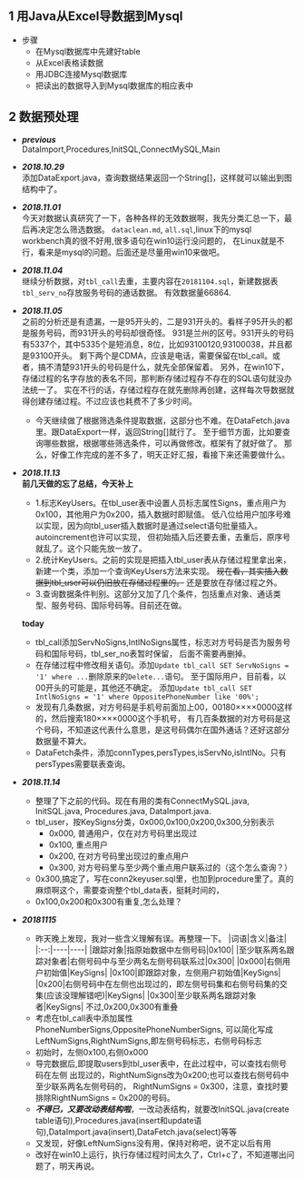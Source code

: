 

## 1 用Java从Excel导数据到Mysql

* 步骤
    * 在Mysql数据库中先建好table
    * 从Excel表格读数据
    * 用JDBC连接Mysql数据库
    * 把读出的数据导入到Mysql数据库的相应表中

## 2 数据预处理
* ***previous***<br>
	DataImport,Procedures,InitSQL,ConnectMySQL,Main  
* ***2018.10.29***<br>
	添加DataExport.java，查询数据结果返回一个String[]，这样就可以输出到图结构中了。
* ***2018.11.01***<br>
	今天对数据认真研究了一下，各种各样的无效数据啊，我先分类汇总一下，最后再决定怎么筛选数据。
	`dataclean.md`,	`all.sql`,linux下的mysql workbench真的很不好用,很多语句在win10运行没问题的，
	在Linux就是不行，看来是mysql的问题。后面还是尽量用win10来做吧。
* ***2018.11.04***<br>
	继续分析数据，对`tbl_call`去重，主要内容在`20181104.sql`，新建数据表`tbl_serv_no`存放服务号码的通话数据。
	有效数据量66864.
* ***2018.11.05***<br>
	之前的分析还是有遗漏，一是95开头的，二是931开头的。看样子95开头的都是服务号码，而931开头的号码却很奇怪。
	931是兰州的区号。931开头的号码有5337个，其中5335个是短消息，8位，比如93100120,93100038，并且都是93100开头。
	剩下两个是CDMA，应该是电话，需要保留在tbl_call。或者，搞不清楚931开头的号码是什么，就先全部保留着。
	另外，在win10下，存储过程的名字存放的表名不同，那判断存储过程存不存在的SQL语句就没办法统一了。
	实在不行的话，存储过程存在就先删除再创建，这样每次导数据就得创建存储过程。不过应该也耗费不了多少时间。
	* 今天继续做了根据筛选条件提取数据，这部分也不难。在DataFetch.java里。跟DataExport一样，返回String[]就行了。
	至于细节方面，比如要查询哪些数据，根据哪些筛选条件，可以再做修改。框架有了就好做了。
	那么，好像工作完成的差不多了，明天正好汇报，看接下来还需要做什么。

* ***2018.11.13***<br>
	**前几天做的忘了总结，今天补上**
	* 1.标志KeyUsers。在tbl_user表中设置人员标志属性Signs，重点用户为0x100，其他用户为0x200，插入数据时即赋值。
	低八位给用户加序号难以实现，因为向tbl_user插入数据时是通过select语句批量插入。autoincrement也许可以实现，
	但初始插入后还要去重，去重后，原序号就乱了。这个只能先放一放了。
	* 2.统计KeyUsers。之前的实现是把插入tbl_user表从存储过程里拿出来，新建一个类，添加一个查询KeyUsers方法来实现。
	~~现在看，其实插入数据到tbl_user可以仍旧放在存储过程里的。~~ 还是要放在存储过程之外。
	* 3.查询数据条件判别。这部分又加了几个条件，包括重点对象、通话类型、服务号码、国际号码等。目前还在做。

	**today**
	
	* tbl_call添加ServNoSigns,IntlNoSigns属性，标志对方号码是否为服务号码和国际号码，tbl_ser_no表暂时保留，
	后面不需要再删掉。
	* 在存储过程中修改相关语句。添加`Update tbl_call SET ServNoSigns = '1' where ...`删除原来的`Delete...`语句。
	至于国际用户，目前看，以00开头的可能是，其他还不确定。
	添加`Update tbl_call SET IntlNoSigns = '1' where OppositePhoneNumber like '00%';`
	* 发现有几条数据，对方号码是手机号前面加上00，00180××××0000这样的，然后搜索180××××0000这个手机号，
	有几百条数据的对方号码是这个号码，不知道这代表什么意思，是这号码偶尔在国外通话？还好这部分数据量不算大。
	* DataFetch条件，添加connTypes,persTypes,isServNo,isIntlNo。只有persTypes需要联表查询。

* ***2018.11.14***<br>
	* 整理了下之前的代码。现在有用的类有ConnectMySQL.java, InitSQL.java, Procedures.java, DataImport.java.
	* tbl_user，按KeySigns分类，0x000,0x100,0x200,0x300,分别表示
		* 0x000, 普通用户，仅在对方号码里出现过
		* 0x100, 重点用户
		* 0x200, 在对方号码里出现过的重点用户
		* 0x300, 对方号码里与至少两个重点用户联系过的（这个怎么查询？）
	* 0x300,搞定了，写在conn2keyuser.sql里，也加到procedure里了。真的麻烦啊这个，需要查询整个tbl_data表，挺耗时间的，
	* 0x100,0x200和0x300有重复,怎么处理？
	
* ***20181115***
	* 昨天晚上发现，我对一些含义理解有误。再整理一下。
|词语|含义|备注|
|:--:|----|----|
|跟踪对象|指原始数据中左侧号码|0x100|
|至少联系两名跟踪对象者|右侧号码中与至少两名左侧号码联系过|0x300|
|0x000|右侧用户初始值|KeySigns|
|0x100|即跟踪对象，左侧用户初始值|KeySigns|
|0x200|右侧号码中在左侧也出现过的，即左侧号码集和右侧号码集的交集(应该没理解错吧)|KeySigns|
|0x300|至少联系两名跟踪对象者|KeySigns|
不过,0x200,0x300有重叠
	* 考虑在tbl_call表中添加属性PhoneNumberSigns,OppositePhoneNumberSigns,
  可以简化写成LeftNumSigns,RightNumSigns,即左侧号码标志，右侧号码标志
	* 初始时，左侧0x100,右侧0x000
	* 导完数据后,即提取users到tbl_user表中，在此过程中，可以查找右侧号码在左侧
    出现过的，RightNumSigns改为0x200;也可以查找右侧号码中至少联系两名左侧号码的，
    RightNumSigns = 0x300，注意，查找时要排除RightNumSigns = 0x200的号码。
	* ***不得已，又要改动表结构啦***，一改动表结构，就要改InitSQL.java(create table语句),Procedures.java(insert和update语句),DataImport.java(insert),DataFetch.java(select)等等
	* 又发现，好像LeftNumSigns没有用，保持对称吧，说不定以后有用
	* 改好在win10上运行，执行存储过程时间太久了，Ctrl+c了，不知道哪出问题了，明天再说。

